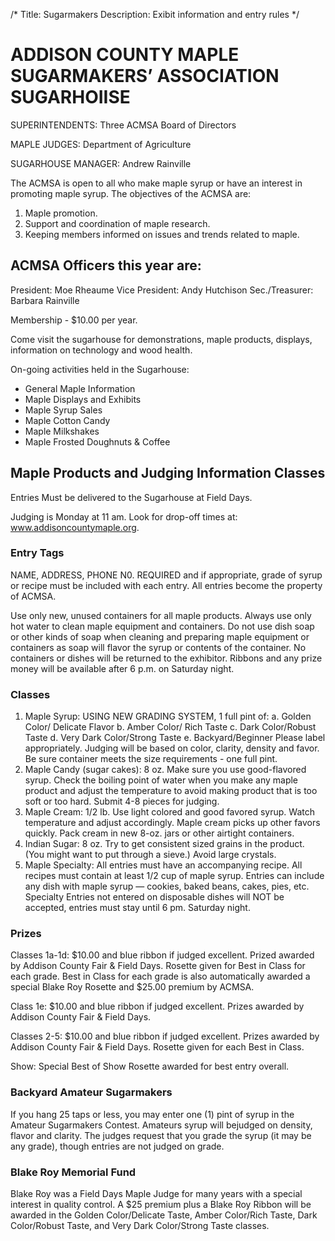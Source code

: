 /*
Title: Sugarmakers
Description: Exibit information and entry rules
*/

# ADDISON COUNTY MAPLE SUGARMAKERS’ ASSOCIATION SUGARHOIISE

SUPERINTENDENTS: Three ACMSA Board of Directors

MAPLE JUDGES: Department of Agriculture

SUGARHOUSE MANAGER: Andrew Rainville

The ACMSA is open to all who make maple syrup or have an interest in promoting maple syrup. The objectives of the ACMSA are:
1. Maple promotion.
2. Support and coordination of maple research.
3. Keeping members informed on issues and trends related to maple.

## ACMSA Officers this year are:
President: Moe Rheaume
Vice President: Andy Hutchison
Sec./Treasurer: Barbara Rainville

Membership - $10.00 per year.

Come visit the sugarhouse for demonstrations, maple products, displays, information on technology and wood health.

On-going activities held in the Sugarhouse:
- General Maple Information
- Maple Displays and Exhibits
- Maple Syrup Sales
- Maple Cotton Candy
- Maple Milkshakes
- Maple Frosted Doughnuts & Coffee

## Maple Products and Judging Information Classes

Entries Must be delivered to the Sugarhouse at Field Days. 

Judging is Monday at 11 am. Look for drop-off times at: www.addisoncountymaple.org.

### Entry Tags
NAME, ADDRESS, PHONE N0. REQUIRED and if appropriate, grade of syrup or recipe must be included with each entry. All entries become the property of ACMSA.

Use only new, unused containers for all maple products. Always use only hot water to clean maple equipment and containers. Do not use dish soap or other kinds of soap when cleaning and preparing maple equipment or containers as soap will flavor the syrup or contents of the container. No containers or dishes will be returned to the exhibitor. Ribbons and any prize money will be available after 6 p.m. on Saturday night.

### Classes
1. Maple Syrup: USING NEW GRADING SYSTEM, 1 full pint of:
    a. Golden Color/ Delicate Flavor 
    b. Amber Color/ Rich Taste
    c. Dark Color/Robust Taste 
    d. Very Dark Color/Strong Taste
    e. Backyard/Beginner
    Please label appropriately. Judging will be based on color, clarity, density and favor. Be sure container meets the size requirements - one full pint.
2. Maple Candy (sugar cakes): 8 oz. 
Make sure you use good-flavored syrup. Check the boiling point of water when you make any maple product and adjust the temperature to avoid making product that is too soft or too hard. Submit 4-8 pieces for judging.
3. Maple Cream: 1/2 lb.
Use light colored and good favored syrup. Watch temperature and adjust accordingly. Maple cream picks up other favors quickly. Pack cream in new 8-oz. jars or other airtight containers.
4. Indian Sugar: 8 oz.
Try to get consistent sized grains in the product. (You might want to put through a sieve.) Avoid large crystals.
5. Maple Specialty: All entries must have an accompanying recipe. All recipes must contain at least 1/2 cup of maple syrup. Entries can include any dish with maple syrup — cookies, baked beans, cakes, pies, etc. Specialty Entries not entered on disposable dishes will NOT be accepted, entries must stay until 6 pm. Saturday night.

### Prizes
Classes 1a-1d: $10.00 and blue ribbon if judged excellent. Prized awarded by Addison County Fair & Field Days. Rosette given for Best in Class for each grade. Best in Class for each grade is also automatically awarded a special Blake Roy Rosette and $25.00 premium by ACMSA.

Class 1e: $10.00 and blue ribbon if judged excellent. Prizes awarded by Addison County Fair & Field Days.

Classes 2-5: $10.00 and blue ribbon if judged excellent. Prizes awarded by Addison County Fair & Field Days. Rosette given for each Best in Class.

Show: Special Best of Show Rosette awarded for best entry overall.

### Backyard Amateur Sugarmakers

If you hang 25 taps or less, you may enter one (1) pint of syrup in the Amateur Sugarmakers Contest. Amateurs syrup will bejudged on density, flavor and clarity. The judges request that you grade the syrup (it may be any grade), though entries are not judged on grade.

### Blake Roy Memorial Fund
Blake Roy was a Field Days Maple Judge for many years with a special interest in quality control. A $25 premium plus a Blake Roy Ribbon will be awarded in the Golden Color/Delicate Taste, Amber Color/Rich Taste, Dark Color/Robust Taste, and Very Dark Color/Strong Taste classes.
